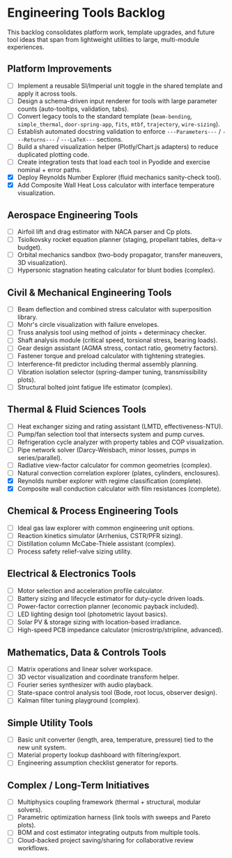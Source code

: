 # Engineering Tools Backlog

This backlog consolidates platform work, template upgrades, and future tool ideas that span from lightweight utilities to large, multi-module experiences.

## Platform Improvements

- [ ] Implement a reusable SI/Imperial unit toggle in the shared template and apply it across tools.
- [ ] Design a schema-driven input renderer for tools with large parameter counts (auto-tooltips, validation, tabs).
- [ ] Convert legacy tools to the standard template (`beam-bending`, `simple_thermal`, `door-spring-app`, `fits`, `mtbf`, `trajectory`, `wire-sizing`).
- [ ] Establish automated docstring validation to enforce `---Parameters---` / `---Returns---` / `---LaTeX---` sections.
- [ ] Build a shared visualization helper (Plotly/Chart.js adapters) to reduce duplicated plotting code.
- [ ] Create integration tests that load each tool in Pyodide and exercise nominal + error paths.
- [x] Deploy Reynolds Number Explorer (fluid mechanics sanity-check tool).
- [x] Add Composite Wall Heat Loss calculator with interface temperature visualization.

## Aerospace Engineering Tools

- [ ] Airfoil lift and drag estimator with NACA parser and Cp plots.
- [ ] Tsiolkovsky rocket equation planner (staging, propellant tables, delta-v budget).
- [ ] Orbital mechanics sandbox (two-body propagator, transfer maneuvers, 3D visualization).
- [ ] Hypersonic stagnation heating calculator for blunt bodies (complex).

## Civil & Mechanical Engineering Tools

- [ ] Beam deflection and combined stress calculator with superposition library.
- [ ] Mohr's circle visualization with failure envelopes.
- [ ] Truss analysis tool using method of joints + determinacy checker.
- [ ] Shaft analysis module (critical speed, torsional stress, bearing loads).
- [ ] Gear design assistant (AGMA stress, contact ratio, geometry factors).
- [ ] Fastener torque and preload calculator with tightening strategies.
- [ ] Interference-fit predictor including thermal assembly planning.
- [ ] Vibration isolation selector (spring-damper tuning, transmissibility plots).
- [ ] Structural bolted joint fatigue life estimator (complex).

## Thermal & Fluid Sciences Tools

- [ ] Heat exchanger sizing and rating assistant (LMTD, effectiveness-NTU).
- [ ] Pump/fan selection tool that intersects system and pump curves.
- [ ] Refrigeration cycle analyzer with property tables and COP visualization.
- [ ] Pipe network solver (Darcy-Weisbach, minor losses, pumps in series/parallel).
- [ ] Radiative view-factor calculator for common geometries (complex).
- [ ] Natural convection correlation explorer (plates, cylinders, enclosures).
- [x] Reynolds number explorer with regime classification (complete).
- [x] Composite wall conduction calculator with film resistances (complete).

## Chemical & Process Engineering Tools

- [ ] Ideal gas law explorer with common engineering unit options.
- [ ] Reaction kinetics simulator (Arrhenius, CSTR/PFR sizing).
- [ ] Distillation column McCabe-Thiele assistant (complex).
- [ ] Process safety relief-valve sizing utility.

## Electrical & Electronics Tools

- [ ] Motor selection and acceleration profile calculator.
- [ ] Battery sizing and lifecycle estimator for duty-cycle driven loads.
- [ ] Power-factor correction planner (economic payback included).
- [ ] LED lighting design tool (photometric layout basics).
- [ ] Solar PV & storage sizing with location-based irradiance.
- [ ] High-speed PCB impedance calculator (microstrip/stripline, advanced).

## Mathematics, Data & Controls Tools

- [ ] Matrix operations and linear solver workspace.
- [ ] 3D vector visualization and coordinate transform helper.
- [ ] Fourier series synthesizer with audio playback.
- [ ] State-space control analysis tool (Bode, root locus, observer design).
- [ ] Kalman filter tuning playground (complex).

## Simple Utility Tools

- [ ] Basic unit converter (length, area, temperature, pressure) tied to the new unit system.
- [ ] Material property lookup dashboard with filtering/export.
- [ ] Engineering assumption checklist generator for reports.

## Complex / Long-Term Initiatives

- [ ] Multiphysics coupling framework (thermal + structural, modular solvers).
- [ ] Parametric optimization harness (link tools with sweeps and Pareto plots).
- [ ] BOM and cost estimator integrating outputs from multiple tools.
- [ ] Cloud-backed project saving/sharing for collaborative review workflows.
